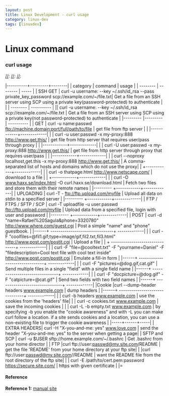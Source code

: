 ```yaml
---
layout: post
title: Linux Development - curl usage
category: linux-dev
tags: [linuxdev]
---
```


<style>
table{
width: 100%;
table-layout:fixed;
border-collapse: collapse;
border-spacing: 0;
border:2px solid #000000;
}

th{
border:2px solid #000000;
}

td{
word-wrap:break-word;
border:1px solid #000000;
}

td:nth-child(1), th:nth-child(1){
    width: 20%;
}
td:nth-child(2){
    width: 30%;
}
td:nth-child(3){
    width: 50%;
}
</style>

# Linux command

### curl usage


[//]:  <table>
[//]: <tr>
[//]: <td></td>
[//]: </tr>
[//]: </table>

|----------+---------+--------|
| category | command | usage  |
| -------- | -------- | ----- |
| SSH GET  | curl -u username: --key ~/.ssh/id_rsa --pass private_key_password scp://example.com/~/file.txt| Get a file from an SSH server using SCP using a private key(password-protected) to authenticate |
|          | -------- | ---------- |
|| curl -u username: --key ~/.ssh/id_rsa scp://example.com/~/file.txt | Get a file from an SSH server using SCP using a private key(not password-protected) to authenticate |
|--------- |--------- | ---------- |
| GET      | curl -u name:passwd ftp://machine.domain:port/full/path/to/file | get file from ftp server |
|          |------------+-------------|
|          | curl -u user:passwd -x my-proxy:888 http://www.get.this/ | get file from http server that requires user/pass through proxy |
|          |------------+-------------|
  |          | curl -U user:passwd -x my-proxy:888 http://www.get.this/ | get file from http server through proxy that requires user/pass |
  |          |------------+-------------|
  |          | curl --noproxy localhost,get.this -x my-proxy:888 http://www.get.this/ | A comma-separated list of hosts and domains which do not use the proxy|
  |          +------------+-------------|
  |          |  curl -o thatpage.html http://www.netscape.com/ | download to a file |
  |          +------------+-------------|
  |          | curl -O www.haxx.se/index.html -O curl.haxx.se/download.html | Fetch two files and store them with their remote names |
  |--------- +------------+-------------|
  | UPLOADING | curl -T - ftp://ftp.upload.com/myfile |  Upload all data on stdin to a specified server |
  |--------- +------------+-------------|
  | FTP / FTPS / SFTP / SCP | curl -T uploadfile -u user:passwd ftp://ftp.upload.com/myfile | Upload data from a specified file, login with user and password |
  |--------- +------------+-------------|
  | POST | curl -d "name=Rafael%20Sagula&phone=3320780" http://www.where.com/guest.cgi | Post a simple "name" and "phone" guestbook. |
  |------+ -------------------------------+ -------------|
  |      |   curl -F "coolfiles=@fil1.gif;type=image/gif,fil2.txt,fil3.html" http://www.post.com/postit.cgi | Upload a file |
  |         + -------------------------------+ -------------|
  |      | curl -F "file=@cooltext.txt" -F "yourname=Daniel" -F "filedescription=Cool text file with cool text inside" http://www.post.com/postit.cgi | Emulate a fill-in form |
  |------+ -------------------------------+ -------------|
  |  | curl -F "pictures=@dog.gif,cat.gif" | Send multiple files in a single "field" with a single field name |
  |------+ -------------------------------+ -------------|
  |  | curl -F "docpicture=@dog.gif" -F "catpicture=@cat.gif" | Send two fields with two field names |
  |------+ -------------------------------+ -------------|
  |Cookie  |curl --dump-header headers www.example.com | dump headers |
  |------+ -------------------------------+ -------------|
  |  | curl -b headers www.example.com | use the cookies from the 'headers' file|
  |  | curl -c cookies.txt www.example.com | save the incoming cookies |
  |  | curl -L -b empty.txt www.example.com | by specifying -b you enable the "cookie awareness" and with -L you can make curl follow a location. if a site sends cookies and a location, you can use a non-existing file to trigger the cookie awareness |
  |-----+------+-----|
  | EXTRA HEADERS| curl -H "X-you-and-me: yes" www.love.com | send the header "X-you-and-me: yes" to the server when getting a page|
  | SFTP and SCP | curl -u $USER sftp://home.example.com/~/.bashrc | Get .bashrc from your home director |
  | FTP |curl ftp://user:passwd@my.site.com/README | get the file 'README' from your home directory at your ftp site|
  |   |curl ftp://user:passwd@my.site.com//README | want the README file from the root directory of the ftp site|
  |   | curl -E /path/to/cert.pem:password https://secure.site.com/ | https with given certificate | 
  |=



#### Reference

**Reference 1:** [manual site](https://curl.haxx.se/docs/manual.htm)
